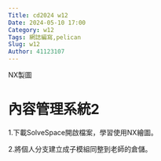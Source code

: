 ```yaml
---
Title: cd2024 w12
Date: 2024-05-10 17:00
Category: w12
Tags: 網誌編寫,pelican 
Slug: w12
Author: 41123107
---
```


NX製圖

<!-- PELICAN_END_SUMMARY -->

# 內容管理系統2

1.下載SolveSpace開啟檔案，學習使用NX繪圖。

2.將個人分支建立成子模組同整到老師的倉儲。